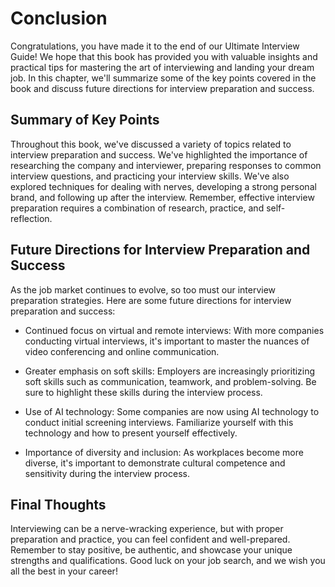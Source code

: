 # Conclusion

Congratulations, you have made it to the end of our Ultimate Interview Guide! We hope that this book has provided you with valuable insights and practical tips for mastering the art of interviewing and landing your dream job. In this chapter, we'll summarize some of the key points covered in the book and discuss future directions for interview preparation and success.

Summary of Key Points
---------------------

Throughout this book, we've discussed a variety of topics related to interview preparation and success. We've highlighted the importance of researching the company and interviewer, preparing responses to common interview questions, and practicing your interview skills. We've also explored techniques for dealing with nerves, developing a strong personal brand, and following up after the interview. Remember, effective interview preparation requires a combination of research, practice, and self-reflection.

Future Directions for Interview Preparation and Success
-------------------------------------------------------

As the job market continues to evolve, so too must our interview preparation strategies. Here are some future directions for interview preparation and success:

* Continued focus on virtual and remote interviews: With more companies conducting virtual interviews, it's important to master the nuances of video conferencing and online communication.

* Greater emphasis on soft skills: Employers are increasingly prioritizing soft skills such as communication, teamwork, and problem-solving. Be sure to highlight these skills during the interview process.

* Use of AI technology: Some companies are now using AI technology to conduct initial screening interviews. Familiarize yourself with this technology and how to present yourself effectively.

* Importance of diversity and inclusion: As workplaces become more diverse, it's important to demonstrate cultural competence and sensitivity during the interview process.

Final Thoughts
--------------

Interviewing can be a nerve-wracking experience, but with proper preparation and practice, you can feel confident and well-prepared. Remember to stay positive, be authentic, and showcase your unique strengths and qualifications. Good luck on your job search, and we wish you all the best in your career!